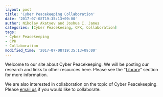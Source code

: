 ```yaml
---
layout: post
title: 'Cyber Peacekeeping Collaboration'
date: '2017-07-08T19:35:13+09:00'
author: Nikolay Akatyev and Joshua I. James
categories: [Cyber Peacekeeing, CPK, Collaboration]
tags:
- Cyber Peacekeeping
- CPK
- Collaboration
modified_time: '2017-07-08T19:35:13+09:00'
---
```


Welcome to our site about Cyber Peacekeeping. We will be posting our research and links to other resources here. Please see the "[Library](http://cyberpeacekeeping.org/library)" section for more information.

We are also interested in collaboration on the topic of Cyber Peacekeeping. Please [email us](http://cyberpeacekeeping.org/about/) if you would like to collaborate.
